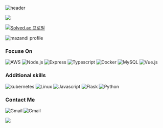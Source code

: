 ![header](https://capsule-render.vercel.app/api?type=RECT&color=ffffff&height=70&section=footer&text=Woosang%20Yoon&fontSize=36&fontColor=000000&animation=twinkling)

<img src="https://github-readme-stats.vercel.app/api/?username=Ywoosang&bg_color=ffffff&title_color=000000&text_color=000000" />

[![Solved.ac
프로필](http://mazassumnida.wtf/api/v2/generate_badge?boj=ywoosang)](https://solved.ac/ywoosang)

![mazandi profile](http://mazandi.herokuapp.com/api?handle=ywoosang&theme=cold)

### Focuse On
![AWS](https://img.shields.io/badge/AWS%20-%23FF9900.svg?&style=for-the-badge&logo=amazon-aws&logoColor=white)
![Node.js](https://img.shields.io/badge/-Node.js-339933?style=for-the-badge&logo=node.js&logoColor=fff)
![Express](https://img.shields.io/badge/express-EEEEEE.svg?&style=for-the-badge&logo=express&logoColor=black)
![Typescript](https://img.shields.io/badge/-Typescript-007acc?style=for-the-badge&logo=typescript&logoColor=fff)
![Docker](https://img.shields.io/badge/Docker-2496ED?style=for-the-badge&logo=Docker&logoColor=white)
![MySQL](https://img.shields.io/badge/-MySQL-4479A1?style=for-the-badge&logo=MySQL&logoColor=fff)
![Vue.js](https://img.shields.io/badge/-Vue.js-3FB27F?style=for-the-badge&logo=vue.js&logoColor=ffffff)  

### Additional skills 
 
![kubernetes](https://img.shields.io/badge/kubernetes-326CE5?style=for-the-badge&logo=kubernetes&logoColor=white)
![Linux](https://img.shields.io/badge/-linux-FCC624?style=for-the-badge&logo=Linux&logoColor=black)
![Javascript](https://img.shields.io/badge/-Javascript-f7df1e?style=for-the-badge&logo=javascript&logoColor=000)
![Flask](https://img.shields.io/badge/-Flask-black?style=for-the-badge&logo=Flask) 
![Python](https://img.shields.io/badge/-Python-black?style=for-the-badge&logo=python) 

### Contact Me  
 
![Gmail](https://img.shields.io/badge/opellong13@gmail.com-ME-d14836?style=for-the-badge&logo=gmail&link=mailto:opellong13@gmail.com) 
![Gmail](https://img.shields.io/badge/opellong11@khu.ac.kr-UNIV-d14836?style=for-the-badge&logo=gmail&link=mailto:opellong11@khu.ac.kr) 

<a align="center" href="https://hits.seeyoufarm.com"><img src="https://hits.seeyoufarm.com/api/count/incr/badge.svg?url=https%3A%2F%2Fgithub.com%2FYwoosang&count_bg=%23ED6DA3&title_bg=%black&icon=github.svg&icon_color=%23E1DEDE&title=hits&edge_flat=True"/></a>
